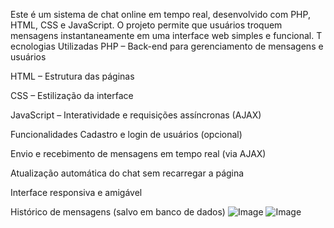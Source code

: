 Este é um sistema de chat online em tempo real, desenvolvido com PHP, HTML, CSS e JavaScript. O projeto permite que usuários troquem mensagens instantaneamente em uma interface web simples e funcional.
T
ecnologias Utilizadas
PHP – Back-end para gerenciamento de mensagens e usuários

HTML – Estrutura das páginas

CSS – Estilização da interface

JavaScript – Interatividade e requisições assíncronas (AJAX)

Funcionalidades
Cadastro e login de usuários (opcional)

Envio e recebimento de mensagens em tempo real (via AJAX)

Atualização automática do chat sem recarregar a página

Interface responsiva e amigável

Histórico de mensagens (salvo em banco de dados)
![Image](https://github.com/user-attachments/assets/f12687b7-c31d-4ad6-962d-5213441f937d)
![Image](https://github.com/user-attachments/assets/519dbe4a-6ff8-41f7-a4f7-e1e026674055)
